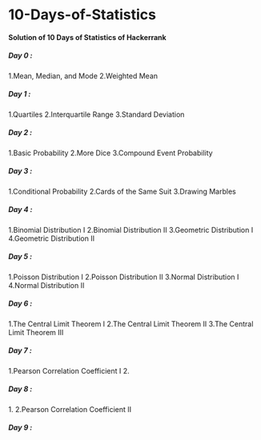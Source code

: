 # 10-Days-of-Statistics

<h4>Solution of 10 Days of Statistics of Hackerrank</h4>

<h5> Day 0 : </h5>
1.Mean, Median, and Mode
2.Weighted Mean

<h5> Day 1 : </h5>
1.Quartiles
2.Interquartile Range
3.Standard Deviation

<h5> Day 2 : </h5>
1.Basic Probability
2.More Dice
3.Compound Event Probability

<h5> Day 3 : </h5>
1.Conditional Probability
2.Cards of the Same Suit
3.Drawing Marbles

<h5> Day 4 : </h5>
1.Binomial Distribution I
2.Binomial Distribution II
3.Geometric Distribution I
4.Geometric Distribution II

<h5> Day 5 : </h5>
1.Poisson Distribution I
2.Poisson Distribution II
3.Normal Distribution I
4.Normal Distribution II

<h5> Day 6 : </h5>
1.The Central Limit Theorem I
2.The Central Limit Theorem II
3.The Central Limit Theorem III

<h5> Day 7 : </h5>
1.Pearson Correlation Coefficient I
2.

<h5> Day 8 : </h5>
1.
2.Pearson Correlation Coefficient II

<h5> Day 9 : </h5>
